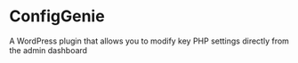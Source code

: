 # ConfigGenie
A WordPress plugin that allows you to modify key PHP settings directly from the admin dashboard
